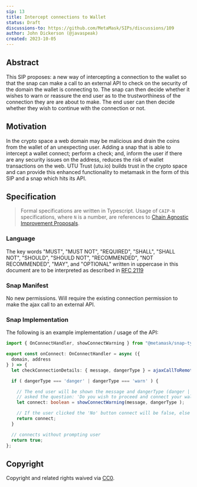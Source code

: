 ```yaml
---
sip: 13
title: Intercept connections to Wallet
status: Draft
discussions-to: https://github.com/MetaMask/SIPs/discussions/109
author: John Dickerson (@javaspeak)
created: 2023-10-05
---
```


## Abstract

This SIP proposes: a new way of intercepting a connection to the wallet so that the snap can make a call to an external API to check on the security of the domain the wallet is connecting to. The snap can then decide whether it wishes to warn or reassure the end user as to the trustworthiness of the connection they are are about to make.  The end user can then decide whether they wish to continue with the connection or not.

## Motivation

In the crypto space a web domain may be malicious and drain the coins from the wallet of an unexpecting user.  Adding a snap that is able to intercept a wallet connect; perform a check; and, inform the user if there are any security issues on the address, reduces the risk of wallet transactions on the web.  UTU Trust (utu.io) builds trust in the crypto space and can provide this enhanced functionality to metamask in the form of this SIP and a snap which hits its API.

## Specification

> Formal specifications are written in Typescript. Usage of `CAIP-N` specifications, where `N` is a number, are references to [Chain Agnostic Improvement Proposals](https://github.com/ChainAgnostic/CAIPs).

### Language

The key words "MUST", "MUST NOT", "REQUIRED", "SHALL", "SHALL NOT",
"SHOULD", "SHOULD NOT", "RECOMMENDED", "NOT RECOMMENDED", "MAY", and
"OPTIONAL" written in uppercase in this document are to be interpreted as described in [RFC 2119](https://www.ietf.org/rfc/rfc2119.txt)

### Snap Manifest

No new permissions.  Will require the existing connection permission to make the ajax call to an external API.

### Snap Implementation

The following is an example implementation / usage of the API:

```typescript
import { OnConnectHandler, showConnectWarning } from "@metamask/snap-types";

export const onConnect: OnConnectHandler = async ({ 
  domain, address 
} ) => {
  let checkConnectionDetails: { message, dangerType } = ajaxCallToRemoteAPI();

  if ( dangerType === 'danger' | dangerType === 'warn' ) {

    // The end user will be shown the message and dangerType (danger | warming | none) and also be 
    // asked the question: 'Do you wish to proceed and connect your wallet to the {domain}?'
    let connect: boolean = showConnectWarning(message, dangerType );

    // If the user clicked the 'No' button connect will be false, else true.
    return connect;
  }

  // connects without prompting user
  return true;
};
```

## Copyright

Copyright and related rights waived via [CC0](../LICENSE).
